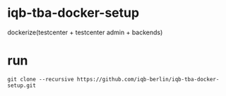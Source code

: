 # iqb-tba-docker-setup
dockerize(testcenter + testcenter admin + backends)

# run

```
git clone --recursive https://github.com/iqb-berlin/iqb-tba-docker-setup.git

```
